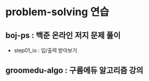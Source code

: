 # problem-solving 연습

## boj-ps : 백준 온라인 저지 문제 풀이

- step01_io : 입/출력 받아보기

## groomedu-algo : 구름에듀 알고리즘 강의
